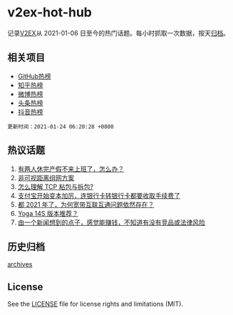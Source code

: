 # v2ex-hot-hub

 记录[V2EX](https://www.v2ex.com/)从 2021-01-06 日至今的热门话题。每小时抓取一次数据，按天[归档](archives)。
 
 ## 相关项目

- [GitHub热榜](https://github.com/lonnyzhang423/github-hot-hub)
- [知乎热榜](https://github.com/lonnyzhang423/zhihu-hot-hub)
- [微博热榜](https://github.com/lonnyzhang423/weibo-hot-hub)
- [头条热榜](https://github.com/lonnyzhang423/toutiao-hot-hub)
- [抖音热榜](https://github.com/lonnyzhang423/douyin-hot-hub)


 `更新时间：2021-01-24 06:20:28 +0800`

## 热议话题

1. [有两人休完产假不来上班了，怎么办？](https://www.v2ex.com/t/747708)
1. [非可视距离组网方案](https://www.v2ex.com/t/747638)
1. [怎么理解 TCP 粘包与拆包?](https://www.v2ex.com/t/747735)
1. [支付宝开始变本加厉，连银行卡转银行卡都要收取手续费了](https://www.v2ex.com/t/747601)
1. [都 2021 年了，为何宽带互联互通问题依然存在？](https://www.v2ex.com/t/747608)
1. [Yoga 14S 版本推荐？](https://www.v2ex.com/t/747587)
1. [由一个新闻想到的点子，感觉能赚钱，不知道有没有竞品或法律风险](https://www.v2ex.com/t/747592)

## 历史归档

[archives](archives)

## License

See the [LICENSE](LICENSE) file for license rights and limitations (MIT).
